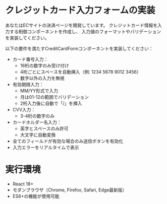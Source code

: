 # クレジットカード入力フォームの実装

あなたはECサイトの決済ページを開発しています。
クレジットカード情報を入力する制御コンポーネントを作成し、
入力値のフォーマットやバリデーションを実装してください。

以下の要件を満たすCreditCardFormコンポーネントを実装してください：

- カード番号入力：
  - 16桁の数字のみ受け付け
  - 4桁ごとにスペースを自動挿入（例: 1234 5678 9012 3456）
  - 数字以外の入力を無視
- 有効期限入力：
  - MM/YY形式で入力
  - 月は01-12の範囲でバリデーション
  - 2桁入力後に自動で「/」を挿入
- CVV入力：
  - 3-4桁の数字のみ
- カードホルダー名入力：
  - 英字とスペースのみ許可
  - 大文字に自動変換
- 全てのフィールドが有効な場合のみ送信ボタンを有効化
- 入力エラーをリアルタイムで表示

# 実行環境

- React 18+
- モダンブラウザ（Chrome, Firefox, Safari, Edge最新版）
- ES6+の機能が使用可能